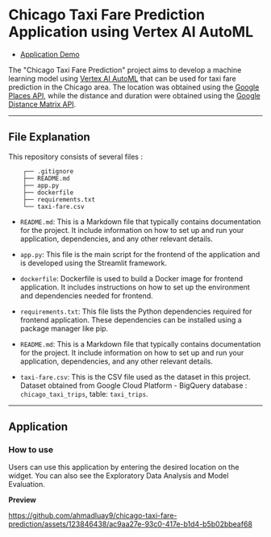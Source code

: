 # Chicago Taxi Fare Prediction Application using Vertex AI AutoML

- [Application Demo](https://taxi-fare-prediction-app-7emkch5d3q-uc.a.run.app)

The "Chicago Taxi Fare Prediction" project aims to develop a machine learning model using [Vertex AI AutoML](https://cloud.google.com/vertex-ai/docs) that can be used for taxi fare prediction in the Chicago area. The location was obtained using the [Google Places API](https://developers.google.com/maps/documentation/places/web-service), while the distance and duration were obtained using the [Google Distance Matrix API](https://developers.google.com/maps/documentation/distance-matrix).

---

## File Explanation
This repository consists of several files :

```
    ┌── .gitignore
    ├── README.md
    ├── app.py
    ├── dockerfile
    ├── requirements.txt
    └── taxi-fare.csv
```
- `README.md`: This is a Markdown file that typically contains documentation for the project. It include information on how to set up and run your application, dependencies, and any other relevant details.
  
- `app.py`: This file is the main script for the frontend of the application and is developed using the Streamlit framework.

- `dockerfile`: Dockerfile is used to build a Docker image for frontend application. It includes instructions on how to set up the environment and dependencies needed for frontend.

- `requirements.txt`: This file lists the Python dependencies required for frontend application. These dependencies can be installed using a package manager like pip.

- `README.md`: This is a Markdown file that typically contains documentation for the project. It include information on how to set up and run your application, dependencies, and any other relevant details.

- `taxi-fare.csv`: This is the CSV file used as the dataset in this project. Dataset obtained from Google Cloud Platform - BigQuery database : `chicago_taxi_trips`, table: `taxi_trips`.
  
---

## Application

### How to use


Users can use this application by entering the desired location on the widget. You can also see the Exploratory Data Analysis and Model Evaluation.

**Preview**

https://github.com/ahmadluay9/chicago-taxi-fare-prediction/assets/123846438/ac9aa27e-93c0-417e-b1d4-b5b02bbeaf68


